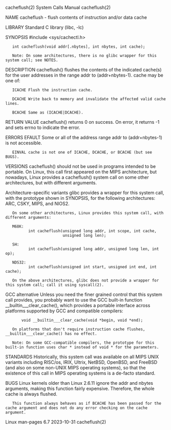 cacheflush(2)                                                                               System Calls Manual                                                                               cacheflush(2)

NAME
       cacheflush - flush contents of instruction and/or data cache

LIBRARY
       Standard C library (libc, -lc)

SYNOPSIS
       #include <sys/cachectl.h>

       int cacheflush(void addr[.nbytes], int nbytes, int cache);

       Note: On some architectures, there is no glibc wrapper for this system call; see NOTES.

DESCRIPTION
       cacheflush() flushes the contents of the indicated cache(s) for the user addresses in the range addr to (addr+nbytes-1).  cache may be one of:

       ICACHE Flush the instruction cache.

       DCACHE Write back to memory and invalidate the affected valid cache lines.

       BCACHE Same as (ICACHE|DCACHE).

RETURN VALUE
       cacheflush() returns 0 on success.  On error, it returns -1 and sets errno to indicate the error.

ERRORS
       EFAULT Some or all of the address range addr to (addr+nbytes-1) is not accessible.

       EINVAL cache is not one of ICACHE, DCACHE, or BCACHE (but see BUGS).

VERSIONS
       cacheflush()  should  not be used in programs intended to be portable.  On Linux, this call first appeared on the MIPS architecture, but nowadays, Linux provides a cacheflush() system call on some
       other architectures, but with different arguments.

   Architecture-specific variants
       glibc provides a wrapper for this system call, with the prototype shown in SYNOPSIS, for the following architectures: ARC, CSKY, MIPS, and NIOS2.

       On some other architectures, Linux provides this system call, with different arguments:

       M68K:
              int cacheflush(unsigned long addr, int scope, int cache,
                             unsigned long len);

       SH:
              int cacheflush(unsigned long addr, unsigned long len, int op);

       NDS32:
              int cacheflush(unsigned int start, unsigned int end, int cache);

       On the above architectures, glibc does not provide a wrapper for this system call; call it using syscall(2).

   GCC alternative
       Unless you need the finer grained control that this system call provides, you probably want to use the GCC built-in function __builtin___clear_cache(), which provides a portable  interface  across
       platforms supported by GCC and compatible compilers:

           void __builtin___clear_cache(void *begin, void *end);

       On platforms that don't require instruction cache flushes, __builtin___clear_cache() has no effect.

       Note: On some GCC-compatible compilers, the prototype for this built-in function uses char * instead of void * for the parameters.

STANDARDS
       Historically, this system call was available on all MIPS UNIX variants including RISC/os, IRIX, Ultrix, NetBSD, OpenBSD, and FreeBSD (and also on some non-UNIX MIPS operating systems), so that the
       existence of this call in MIPS operating systems is a de-facto standard.

BUGS
       Linux kernels older than Linux 2.6.11 ignore the addr and nbytes arguments, making this function fairly expensive.  Therefore, the whole cache is always flushed.

       This function always behaves as if BCACHE has been passed for the cache argument and does not do any error checking on the cache argument.

Linux man-pages 6.7                                                                              2023-10-31                                                                                   cacheflush(2)
